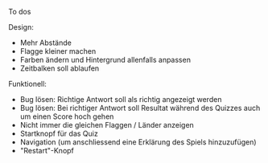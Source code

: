 To dos

Design:
- Mehr Abstände
- Flagge kleiner machen
- Farben ändern und Hintergrund allenfalls anpassen
- Zeitbalken soll ablaufen

Funktionell:
- Bug lösen: Richtige Antwort soll als richtig angezeigt werden
- Bug lösen: Bei richtiger Antwort soll Resultat während des Quizzes auch um einen Score hoch gehen
- Nicht immer die gleichen Flaggen / Länder anzeigen
- Startknopf für das Quiz
- Navigation (um anschliessend eine Erklärung des Spiels hinzuzufügen)
- "Restart"-Knopf